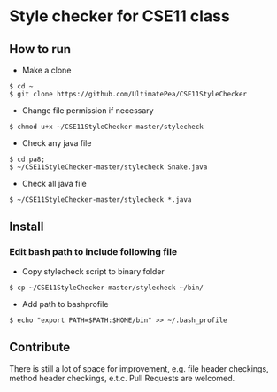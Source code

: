
# Style checker for CSE11 class

## How to run

* Make a clone
 
```
$ cd ~
$ git clone https://github.com/UltimatePea/CSE11StyleChecker
```

* Change file permission if necessary

```
$ chmod u+x ~/CSE11StyleChecker-master/stylecheck
```

* Check any java file

```
$ cd pa8;
$ ~/CSE11StyleChecker-master/stylecheck Snake.java
```

* Check all java file

```
$ ~/CSE11StyleChecker-master/stylecheck *.java
```

## Install

### Edit bash path to include following file

* Copy stylecheck script to binary folder

```
$ cp ~/CSE11StyleChecker-master/stylecheck ~/bin/
```

* Add path to bashprofile

```
$ echo "export PATH=$PATH:$HOME/bin" >> ~/.bash_profile
```

## Contribute

There is still a lot of space for improvement, e.g. file header checkings, method header checkings, e.t.c. Pull Requests are welcomed.



